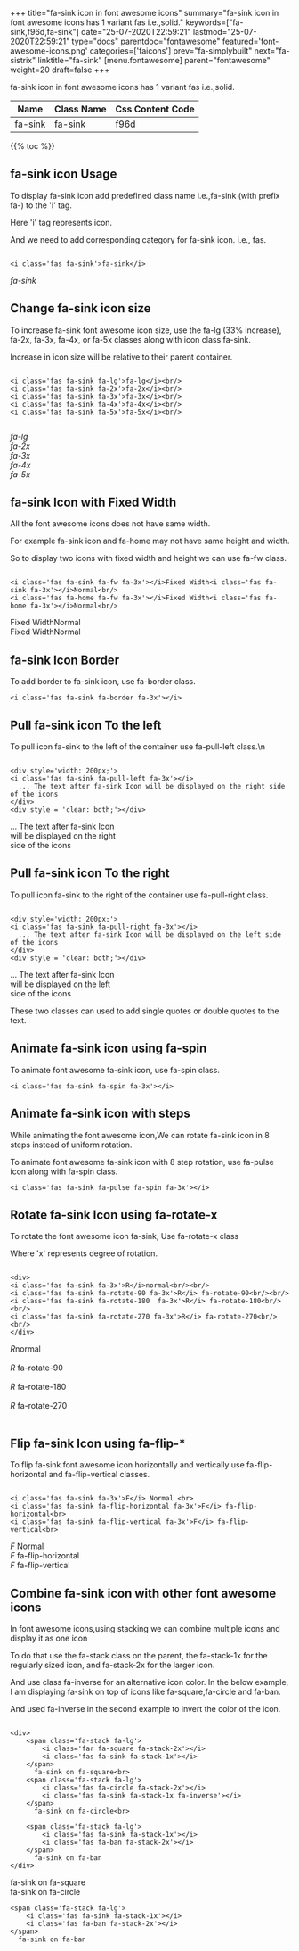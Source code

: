 +++
title="fa-sink icon in font awesome icons"
summary="fa-sink icon in font awesome icons has 1 variant fas i.e.,solid."
keywords=["fa-sink,f96d,fa-sink"]
date="25-07-2020T22:59:21"
lastmod="25-07-2020T22:59:21"
type="docs"
parentdoc="fontawesome"
featured='font-awesome-icons.png'
categories=['faicons']
prev="fa-simplybuilt"
next="fa-sistrix"
linktitle="fa-sink"
[menu.fontawesome]
parent="fontawesome"
weight=20
draft=false
+++


fa-sink icon in font awesome icons has 1 variant fas i.e.,solid.

<div class='table-responsive'><table class='table'><thead><tr><th>Name</th><th>Class Name</th><th>Css Content Code</th></tr></thead><tbody><tr><td>fa-sink</td><td>fa-sink</td><td>f96d</td></tr></tbody></table></div>


{{% toc %}}


## fa-sink icon Usage

To display fa-sink icon add predefined class name i.e.,fa-sink (with prefix fa-) to the 'i' tag.

Here 'i' tag represents icon.

And we need to add corresponding category for fa-sink icon. i.e., fas.


```

<i class='fas fa-sink'>fa-sink</i>
```

<i class='fas fa-sink'>fa-sink</i>




## Change fa-sink icon size
To increase fa-sink font awesome icon size, use the fa-lg (33% increase), fa-2x, fa-3x, fa-4x, or fa-5x classes along with icon class fa-sink.

Increase in icon size will be relative to their parent container. 

```

<i class='fas fa-sink fa-lg'>fa-lg</i><br/>
<i class='fas fa-sink fa-2x'>fa-2x</i><br/>
<i class='fas fa-sink fa-3x'>fa-3x</i><br/>
<i class='fas fa-sink fa-4x'>fa-4x</i><br/>
<i class='fas fa-sink fa-5x'>fa-5x</i><br/>
            
```

<i class='fas fa-sink fa-lg'>fa-lg</i><br/>
<i class='fas fa-sink fa-2x'>fa-2x</i><br/>
<i class='fas fa-sink fa-3x'>fa-3x</i><br/>
<i class='fas fa-sink fa-4x'>fa-4x</i><br/>
<i class='fas fa-sink fa-5x'>fa-5x</i><br/>
            



## fa-sink Icon with Fixed Width 

All the font awesome icons does not have same width.

For example fa-sink icon and fa-home may not have same height and width.

So to display two icons with fixed width and height we can use fa-fw class.


```

<i class='fas fa-sink fa-fw fa-3x'></i>Fixed Width<i class='fas fa-sink fa-3x'></i>Normal<br/>
<i class='fas fa-home fa-fw fa-3x'></i>Fixed Width<i class='fas fa-home fa-3x'></i>Normal<br/>
```

<i class='fas fa-sink fa-fw fa-3x'></i>Fixed Width<i class='fas fa-sink fa-3x'></i>Normal<br/>
<i class='fas fa-home fa-fw fa-3x'></i>Fixed Width<i class='fas fa-home fa-3x'></i>Normal<br/>



## fa-sink Icon Border 

To add border to fa-sink icon, use fa-border class.


```
<i class='fas fa-sink fa-border fa-3x'></i>

```
<i class='fas fa-sink fa-border fa-3x'></i>





## Pull fa-sink icon To the left

To pull icon fa-sink to the left of the container use fa-pull-left class.\n

```

<div style='width: 200px;'>
<i class='fas fa-sink fa-pull-left fa-3x'></i>
  ... The text after fa-sink Icon will be displayed on the right side of the icons
</div>
<div style = 'clear: both;'></div>
```

<div style='width: 200px;'>
<i class='fas fa-sink fa-pull-left fa-3x'></i>
  ... The text after fa-sink Icon will be displayed on the right side of the icons
</div>
<div style = 'clear: both;'></div>




## Pull fa-sink icon To the right
To pull icon fa-sink to the right of the container use fa-pull-right class.

```

<div style='width: 200px;'>
<i class='fas fa-sink fa-pull-right fa-3x'></i>
  ... The text after fa-sink Icon will be displayed on the left side of the icons
</div>
<div style = 'clear: both;'></div>
```

<div style='width: 200px;'>
<i class='fas fa-sink fa-pull-right fa-3x'></i>
  ... The text after fa-sink Icon will be displayed on the left side of the icons
</div>
<div style = 'clear: both;'></div>

These two classes can used to add single quotes or double quotes to the text.


## Animate fa-sink icon using fa-spin
To animate font awesome fa-sink icon, use fa-spin class.

```
<i class='fas fa-sink fa-spin fa-3x'></i>
```
<i class='fas fa-sink fa-spin fa-3x'></i>




## Animate fa-sink icon with steps
While animating the font awesome icon,We can rotate fa-sink icon in 8 steps instead of uniform rotation.

To animate font awesome fa-sink icon with 8 step rotation, use fa-pulse icon along with fa-spin class.


```
<i class='fas fa-sink fa-pulse fa-spin fa-3x'></i>

```
<i class='fas fa-sink fa-pulse fa-spin fa-3x'></i>





## Rotate fa-sink Icon using fa-rotate-x
To rotate the font awesome icon fa-sink, Use fa-rotate-x class

Where 'x' represents degree of rotation.


```

<div>
<i class='fas fa-sink fa-3x'>R</i>normal<br/><br/>
<i class='fas fa-sink fa-rotate-90 fa-3x'>R</i> fa-rotate-90<br/><br/> 
<i class='fas fa-sink fa-rotate-180  fa-3x'>R</i> fa-rotate-180<br/><br/> 
<i class='fas fa-sink fa-rotate-270 fa-3x'>R</i> fa-rotate-270<br/><br/>
</div>
```

<div>
<i class='fas fa-sink fa-3x'>R</i>normal<br/><br/>
<i class='fas fa-sink fa-rotate-90 fa-3x'>R</i> fa-rotate-90<br/><br/> 
<i class='fas fa-sink fa-rotate-180  fa-3x'>R</i> fa-rotate-180<br/><br/> 
<i class='fas fa-sink fa-rotate-270 fa-3x'>R</i> fa-rotate-270<br/><br/>
</div>




## Flip fa-sink Icon using fa-flip-*
To flip fa-sink font awesome icon horizontally and vertically use fa-flip-horizontal and fa-flip-vertical classes. 

```

<i class='fas fa-sink fa-3x'>F</i> Normal <br>
<i class='fas fa-sink fa-flip-horizontal fa-3x'>F</i> fa-flip-horizontal<br>
<i class='fas fa-sink fa-flip-vertical fa-3x'>F</i> fa-flip-vertical<br>
```

<i class='fas fa-sink fa-3x'>F</i> Normal <br>
<i class='fas fa-sink fa-flip-horizontal fa-3x'>F</i> fa-flip-horizontal<br>
<i class='fas fa-sink fa-flip-vertical fa-3x'>F</i> fa-flip-vertical<br>




## Combine fa-sink icon with other font awesome icons
In font awesome icons,using stacking we can combine multiple icons and display it as one icon 

To do that use the fa-stack class on the parent, the fa-stack-1x for the regularly sized icon, and fa-stack-2x for the larger icon.

And use class fa-inverse for an alternative icon color. 
In the below example, I am displaying fa-sink on top of icons like fa-square,fa-circle and fa-ban.

And used fa-inverse in the second example to invert the color of the icon.

```

<div>
    <span class='fa-stack fa-lg'>
        <i class='far fa-square fa-stack-2x'></i>
        <i class='fas fa-sink fa-stack-1x'></i>
    </span>
      fa-sink on fa-square<br>
    <span class='fa-stack fa-lg'>
        <i class='fas fa-circle fa-stack-2x'></i>
        <i class='fas fa-sink fa-stack-1x fa-inverse'></i>
    </span>
      fa-sink on fa-circle<br>

    <span class='fa-stack fa-lg'>
        <i class='fas fa-sink fa-stack-1x'></i>
        <i class='fas fa-ban fa-stack-2x'></i>
    </span>
      fa-sink on fa-ban
</div>
```

<div>
    <span class='fa-stack fa-lg'>
        <i class='far fa-square fa-stack-2x'></i>
        <i class='fas fa-sink fa-stack-1x'></i>
    </span>
      fa-sink on fa-square<br>
    <span class='fa-stack fa-lg'>
        <i class='fas fa-circle fa-stack-2x'></i>
        <i class='fas fa-sink fa-stack-1x fa-inverse'></i>
    </span>
      fa-sink on fa-circle<br>

    <span class='fa-stack fa-lg'>
        <i class='fas fa-sink fa-stack-1x'></i>
        <i class='fas fa-ban fa-stack-2x'></i>
    </span>
      fa-sink on fa-ban
</div>






